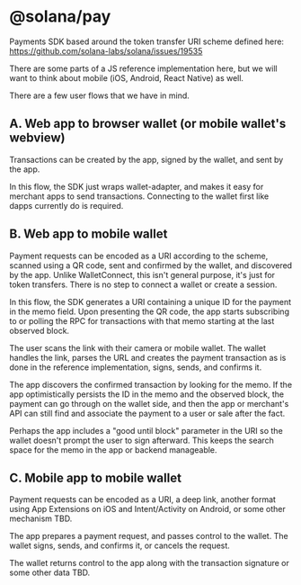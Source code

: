 # @solana/pay

Payments SDK based around the token transfer URI scheme defined here: https://github.com/solana-labs/solana/issues/19535

There are some parts of a JS reference implementation here, but we will want to think about mobile (iOS, Android, React
Native) as well.

There are a few user flows that we have in mind.

## A. Web app to browser wallet (or mobile wallet's webview)

Transactions can be created by the app, signed by the wallet, and sent by the app.

In this flow, the SDK just wraps wallet-adapter, and makes it easy for merchant apps to send transactions. Connecting to
the wallet first like dapps currently do is required.

## B. Web app to mobile wallet

Payment requests can be encoded as a URI according to the scheme, scanned using a QR code, sent and confirmed by the
wallet, and discovered by the app. Unlike WalletConnect, this isn't general purpose, it's just for token transfers.
There is no step to connect a wallet or create a session.

In this flow, the SDK generates a URI containing a unique ID for the payment in the memo field. Upon presenting the QR
code, the app starts subscribing to or polling the RPC for transactions with that memo starting at the last observed
block.

The user scans the link with their camera or mobile wallet. The wallet handles the link, parses the URL and creates the
payment transaction as is done in the reference implementation, signs, sends, and confirms it.

The app discovers the confirmed transaction by looking for the memo. If the app optimistically persists the ID in the
memo and the observed block, the payment can go through on the wallet side, and then the app or merchant's API can still
find and associate the payment to a user or sale after the fact.

Perhaps the app includes a "good until block" parameter in the URI so the wallet doesn't prompt the user to sign
afterward. This keeps the search space for the memo in the app or backend manageable.

## C. Mobile app to mobile wallet

Payment requests can be encoded as a URI, a deep link, another format using App Extensions on iOS and Intent/Activity on
Android, or some other mechanism TBD.

The app prepares a payment request, and passes control to the wallet. The wallet signs, sends, and confirms it, or
cancels the request.

The wallet returns control to the app along with the transaction signature or some other data TBD.

